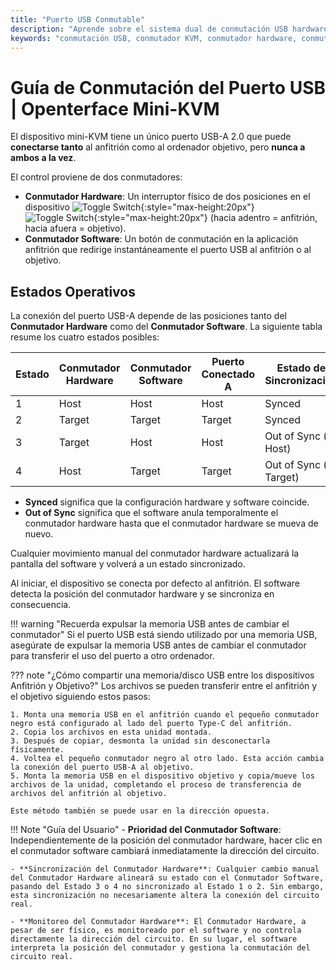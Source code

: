 ```yaml
---
title: "Puerto USB Conmutable"
description: "Aprende sobre el sistema dual de conmutación USB hardware-software en Openterface Mini-KVM. Comprende los cuatro estados operativos, las pautas de seguridad y las futuras capacidades de acceso remoto."
keywords: "conmutación USB, conmutador KVM, conmutador hardware, conmutador software, control de puerto USB, KVM over USB, KVM over IP, acceso remoto, gestión de dispositivos USB, periféricos de ordenador, gestión de alimentación USB"
---
```


# **Guía de Conmutación del Puerto USB** | Openterface Mini-KVM

El dispositivo mini-KVM tiene un único puerto USB-A 2.0 que puede **conectarse tanto** al anfitrión como al ordenador objetivo, pero **nunca a ambos a la vez**.

El control proviene de dos conmutadores:

- **Conmutador Hardware**: Un interruptor físico de dos posiciones en el dispositivo ![Toggle Switch](https://assets.openterface.com/images/shell-icons/toggle-h-t.svg#only-light){:style="max-height:20px"} ![Toggle Switch](https://assets.openterface.com/images/shell-icons/toggle-h-t_1.svg#only-dark){:style="max-height:20px"} (hacia adentro = anfitrión, hacia afuera = objetivo).
- **Conmutador Software**: Un botón de conmutación en la aplicación anfitrión que redirige instantáneamente el puerto USB al anfitrión o al objetivo.

## Estados Operativos

La conexión del puerto USB-A depende de las posiciones tanto del **Conmutador Hardware** como del **Conmutador Software**. La siguiente tabla resume los cuatro estados posibles:

| **Estado** | **Conmutador Hardware** | **Conmutador Software** | **Puerto Conectado A** | **Estado de Sincronización** |
| ---------- | ----------------------- | ----------------------- | ---------------------- | ---------------------------- |
| 1          | Host                    | Host                    | Host                   | Synced                       |
| 2          | Target                  | Target                  | Target                 | Synced                       |
| 3          | Target                  | Host                    | Host                   | Out of Sync (→ Host)         |
| 4          | Host                    | Target                  | Target                 | Out of Sync (→ Target)       |

- **Synced** significa que la configuración hardware y software coincide.
- **Out of Sync** significa que el software anula temporalmente el conmutador hardware hasta que el conmutador hardware se mueva de nuevo.

Cualquier movimiento manual del conmutador hardware actualizará la pantalla del software y volverá a un estado sincronizado.

Al iniciar, el dispositivo se conecta por defecto al anfitrión. El software detecta la posición del conmutador hardware y se sincroniza en consecuencia.

!!! warning "Recuerda expulsar la memoria USB antes de cambiar el conmutador"
Si el puerto USB está siendo utilizado por una memoria USB, asegúrate de expulsar la memoria USB antes de cambiar el conmutador para transferir el uso del puerto a otro ordenador.

??? note "¿Cómo compartir una memoria/disco USB entre los dispositivos Anfitrión y Objetivo?"
Los archivos se pueden transferir entre el anfitrión y el objetivo siguiendo estos pasos:

    1. Monta una memoria USB en el anfitrión cuando el pequeño conmutador negro está configurado al lado del puerto Type-C del anfitrión.
    2. Copia los archivos en esta unidad montada.
    3. Después de copiar, desmonta la unidad sin desconectarla físicamente.
    4. Voltea el pequeño conmutador negro al otro lado. Esta acción cambia la conexión del puerto USB-A al objetivo.
    5. Monta la memoria USB en el dispositivo objetivo y copia/mueve los archivos de la unidad, completando el proceso de transferencia de archivos del anfitrión al objetivo.

    Este método también se puede usar en la dirección opuesta.

!!! Note "Guía del Usuario" - **Prioridad del Conmutador Software**: Independientemente de la posición del conmutador hardware, hacer clic en el conmutador software cambiará inmediatamente la dirección del circuito.

    - **Sincronización del Conmutador Hardware**: Cualquier cambio manual del Conmutador Hardware alineará su estado con el Conmutador Software, pasando del Estado 3 o 4 no sincronizado al Estado 1 o 2. Sin embargo, esta sincronización no necesariamente altera la conexión del circuito real.

    - **Monitoreo del Conmutador Hardware**: El Conmutador Hardware, a pesar de ser físico, es monitoreado por el software y no controla directamente la dirección del circuito. En su lugar, el software interpreta la posición del conmutador y gestiona la conmutación del circuito real.
